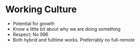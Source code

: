 # Working Culture

- Potential for growth
- Know a little bit about why we are doing something
- Respect; No 996
- Both hybrid and fulltime works. Preferrably no full-remote
